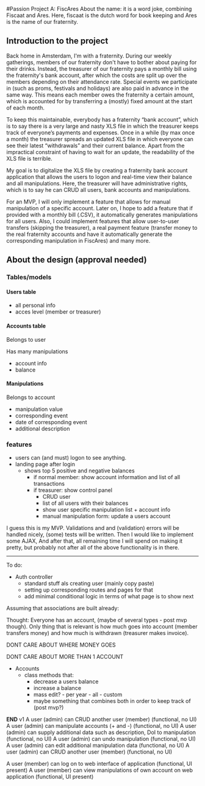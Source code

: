 #Passion Project A: FiscAres
About the name: it is a word joke, combining Fiscaat and Ares. Here, fiscaat is the dutch word for book keeping and Ares is the name of our fraternity.

## Introduction to the project

Back home in Amsterdam, I'm with a fraternity. During our weekly gatherings, members of our fraternity don't have to bother about paying for their drinks. Instead, the treasurer of our fraternity pays a monthly bill using the fraternity's bank account, after which the costs are split up over the members depending on their attendance rate. Special events we participate in (such as proms, festivals and holidays) are also paid in advance in the same way. This means each member owes the fraternity a certain amount, which is accounted for by transferring a (mostly) fixed amount at the start of each month.

To keep this maintainable, everybody has a fraternity “bank account”, which is to say there is a very large and nasty XLS file in which the treasurer keeps track of everyone’s payments and expenses. Once in a while (by max once a month) the treasurer spreads an updated XLS file in which everyone can see their latest “withdrawals” and their current balance. Apart from the impractical constraint of having to wait for an update, the readability of the XLS file is terrible.

My goal is to digitalize the XLS file by creating a fraternity bank account application that allows the users to logon and real-time view their balance and all manipulations. Here, the treasurer will have administrative rights, which is to say he can CRUD all users, bank accounts and manipulations. 

For an MVP, I will only implement a feature that allows for manual manipulation of a specific account. Later on, I hope to add a feature that if provided with a monthly bill (.CSV), it automatically generates manipulations for all users. Also, I could implement features that allow user-to-user transfers (skipping the treasurer), a real payment feature (transfer money to the real fraternity accounts and have it automatically generate the corresponding manipulation in FiscAres) and many more.

## About the design (approval needed)

### Tables/models

#### Users table

* all personal info
* acces level (member or treasurer)

#### Accounts table

Belongs to user

Has many manipulations

* account info
* balance


#### Manipulations

Belongs to account

* manipulation value
* corresponding event
* date of corresponding event
* additional description


### features

* users can (and must) logon to see anything. 
* landing page after login
	* shows top 5 positive and negative balances 
		* if normal member: show account information and list of all transactions
		* if treasurer: show control panel
			* CRUD user
			* list of all users with their balances
			* show user specific manipulation list + account info
			* manual manipulation form: update a users account

I guess this is my MVP. Validations and and (validation) errors will be handled nicely, (some) tests will be written. Then I would like to implement some AJAX, And after that, all remaining time I will spend on making it pretty, but probably not after all of the above functionality is in there.



---------------------------------------------------------------

To do:

* Auth controller
	- standard stuff als creating user (mainly copy paste)
	- setting up corresponding routes and pages for that
	- add minimal conditional logic in terms of what page is to show next

Assuming that associations are built already:

Thought: 
Everyone has an account, (maybe of several types - post mvp though). Only thing that is relevant is how much goes into account (member transfers money) and how much is withdrawn (treasurer makes invoice).

DONT CARE ABOUT WHERE MONEY GOES

DONT CARE ABOUT MORE THAN 1 ACCOUNT
<!-- Where money goes to is not important for now.
Maybe, when making other types of accounts like a prom account, members start at -100% and accountadmin starts at zero. all manipulations in favor of member gets mirrored to account-admins account
 -->

* Accounts 
	- class methods that:
		- decrease a users balance
		- increase a balance
		- mass edit?
				- per year
				- all
				- custom
		- maybe something that combines both in order to keep track of  (post mvp?)





__END__
v1
A user (admin) can CRUD another user (member) 																					(functional, no UI)
A user (admin) can manipulate accounts (+ and -)																				(functional, no UI)
A user (admin) can supply additional data such as description, DoI to manipulation 			(functional, no UI)
A user (admin) can undo manipulation 																										(functional, no UI)	
A user (admin) can edit additional manipulation data																		(functional, no UI)
A user (admin) can CRUD another user (member)																						(functional, no UI)


A user (member) can log on to web interface of application															(functional, UI present)
A user (member) can view manipulations of own account	on web application								(functional, UI present)					


